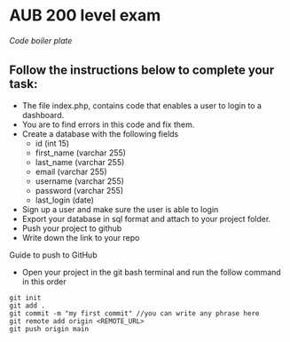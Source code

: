 # AUB 200 level exam 
###### Code boiler plate

## Follow the instructions below to complete your task:
- The file index.php, contains code that enables a user to login to a dashboard. 
- You are to find errors in this code and fix them.
- Create a database with the following fields
    - id (int 15)
    - first_name (varchar 255)
    - last_name (varchar 255)
    - email (varchar 255)
    - username (varchar 255)
    - password (varchar 255)
    - last_login (date)
- Sign up a user and make sure the user is able to login
- Export your database in sql format and attach to your project folder.
- Push your project to github
- Write down the link to your repo

Guide to push to GitHub
- Open your project in the git bash terminal and run the follow command in this order

```
git init
git add .
git commit -m "my first commit" //you can write any phrase here
git remote add origin <REMOTE_URL>
git push origin main
```
